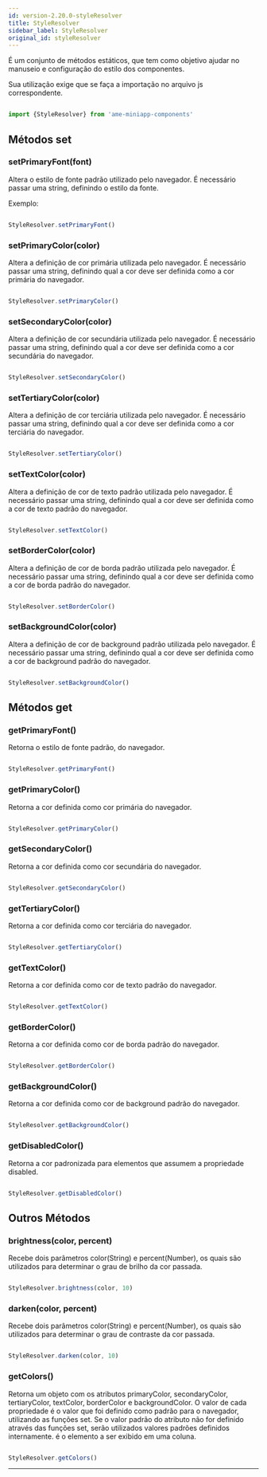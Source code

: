 ```yaml
---
id: version-2.20.0-styleResolver
title: StyleResolver
sidebar_label: StyleResolver
original_id: styleResolver
---
```


É um conjunto de métodos estáticos, que tem como objetivo ajudar no manuseio e configuração do estilo dos componentes.

Sua utilização exige que se faça a importação no arquivo js correspondente.

```jsx harmony

import {StyleResolver} from 'ame-miniapp-components'

```

## Métodos set

### setPrimaryFont(font)

 Altera o estilo de fonte padrão utilizado pelo navegador. É necessário passar uma string, definindo o estilo da fonte.

 

 Exemplo:

```jsx harmony

StyleResolver.setPrimaryFont()

```

### setPrimaryColor(color)

Altera a definição de cor primária utilizada pelo navegador. É necessário passar uma string, definindo qual a cor deve ser definida como a cor primária do navegador.

```jsx harmony

StyleResolver.setPrimaryColor()

```

### setSecondaryColor(color)

Altera a definição de cor secundária utilizada pelo navegador. É necessário passar uma string, definindo qual a cor deve ser definida como a cor secundária do navegador.

```jsx harmony

StyleResolver.setSecondaryColor()

```

### setTertiaryColor(color)

 Altera a definição de cor terciária utilizada pelo navegador. É necessário passar uma string, definindo qual a cor deve ser definida como a cor terciária do navegador.

 ```jsx harmony

StyleResolver.setTertiaryColor()

```

### setTextColor(color)

 Altera a definição de cor de texto padrão utilizada pelo navegador. É necessário passar uma string, definindo qual a cor deve ser definida como a cor de texto padrão do navegador.

 ```jsx harmony

StyleResolver.setTextColor()

```

### setBorderColor(color)
 Altera a definição de cor de borda padrão utilizada pelo navegador. É necessário passar uma string, definindo qual a cor deve ser definida como a cor de borda padrão do navegador.

 ```jsx harmony

StyleResolver.setBorderColor()

```

### setBackgroundColor(color)
 Altera a definição de cor de background padrão utilizada pelo navegador. É necessário passar uma string, definindo qual a cor deve ser definida como a cor de background padrão do navegador.

 ```jsx harmony

StyleResolver.setBackgroundColor()

```

## Métodos get

### getPrimaryFont()

 Retorna o estilo de fonte padrão, do navegador.

  ```jsx harmony

StyleResolver.getPrimaryFont()

```

### getPrimaryColor()
 Retorna a cor definida como cor primária do navegador.

  ```jsx harmony

StyleResolver.getPrimaryColor()

```

### getSecondaryColor()
 Retorna a cor definida como cor secundária do navegador.

  ```jsx harmony

StyleResolver.getSecondaryColor()

```

### getTertiaryColor()
 Retorna a cor definida como cor terciária do navegador.

  ```jsx harmony

StyleResolver.getTertiaryColor()

```

### getTextColor()

 Retorna a cor definida como cor de texto padrão do navegador.

  ```jsx harmony

StyleResolver.getTextColor()

```

### getBorderColor()
 Retorna a cor definida como cor de borda padrão do navegador.

  ```jsx harmony

StyleResolver.getBorderColor()

```

### getBackgroundColor()

 Retorna a cor definida como cor de background padrão do navegador.

  ```jsx harmony

StyleResolver.getBackgroundColor()

```

### getDisabledColor()

 Retorna a cor padronizada para elementos que assumem a propriedade disabled.

  ```jsx harmony

StyleResolver.getDisabledColor()

```

## Outros Métodos

### brightness(color, percent)

 Recebe dois parâmetros color(String) e percent(Number), os quais são utilizados para determinar o grau de brilho da cor passada.

  ```jsx harmony

StyleResolver.brightness(color, 10)

```

### darken(color, percent)
 Recebe dois parâmetros color(String) e percent(Number), os quais são utilizados para determinar o grau de contraste da cor passada.

  ```jsx harmony

StyleResolver.darken(color, 10)

```

### getColors()

Retorna um objeto com os atributos primaryColor, secondaryColor, tertiaryColor, textColor, borderColor e backgroundColor. O valor de cada propriedade é o valor que foi definido como padrão para o navegador, utilizando as funções set. Se o valor padrão do atributo não for definido através das funções set, serão utilizados valores padrões definidos internamente. é o elemento a ser exibido em uma coluna.

 ```jsx harmony

StyleResolver.getColors()

```

--- 

